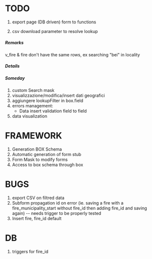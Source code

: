TODO
====



1. export page (DB driven) form to functions

1. csv download parameter to resolve lookup



##### Remarks
v_fire & fire don't have the same rows, ex searching "bei" in locality

##### Details


##### Someday

1. custom Search mask
1. visualizzazione/modifica/insert dati geografici
1. aggiungere lookupFilter in box.field
1. errors management:
    - Data insert validation field to field
1. data visualization

FRAMEWORK
====
1. Generation BOX Schema
1. Automatic generation of form stub
1. Form Mask to modify forms
1. Access to box schema through box

BUGS
===
1. export CSV on filtred data
1. Subform propagation id on error (ie. saving a fire with a fire_municipality_start without fire_id then adding fire_id and saving again) -- needs trigger to be properly tested
1. Insert fire, fire_id default

DB
===
1. triggers for fire_id